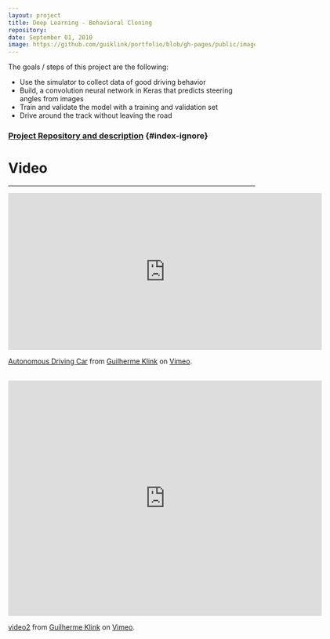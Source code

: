 ```yaml
---
layout: project
title: Deep Learning - Behavioral Cloning
repository: 
date: September 01, 2010
image: https://github.com/guiklink/portfolio/blob/gh-pages/public/images/behav_cloning/logo.png?raw=true
---
```


The goals / steps of this project are the following:

* Use the simulator to collect data of good driving behavior
* Build, a convolution neural network in Keras that predicts steering angles from images
* Train and validate the model with a training and validation set
* Drive around the track without leaving the road

### [Project Repository and description](https://github.com/guiklink/CarND-Behavioral-Cloning-P3) {#index-ignore}



# Video
---

<iframe src="https://player.vimeo.com/video/229937631" width="640" height="320" frameborder="0" webkitallowfullscreen mozallowfullscreen allowfullscreen></iframe>
<p><a href="https://vimeo.com/229937631">Autonomous Driving Car</a> from <a href="https://vimeo.com/user43396191">Guilherme Klink</a> on <a href="https://vimeo.com">Vimeo</a>.</p>
<br/>

<iframe src="https://player.vimeo.com/video/229947155" width="640" height="480" frameborder="0" webkitallowfullscreen mozallowfullscreen allowfullscreen></iframe>
<p><a href="https://vimeo.com/229947155">video2</a> from <a href="https://vimeo.com/user43396191">Guilherme Klink</a> on <a href="https://vimeo.com">Vimeo</a>.</p>



